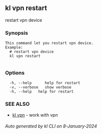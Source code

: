 ## kl vpn restart

restart vpn device

### Synopsis

```
This command let you restart vpn device.
Example:
  # restart vpn device
  kl vpn restart
	
```

### Options

```
  -h, --help      help for restart
  -v, --verbose   show verbose
  -h, --help   help for restart
```

### SEE ALSO

* [kl vpn](kl_vpn.md)  - work with vpn

###### Auto generated by kl CLI on 8-January-2024
